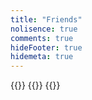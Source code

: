 ```yaml
---
title: "Friends"
nolisence: true
comments: true
hideFooter: true
hidemeta: true
---
```


{{<friend name="luminolt's Page" url="https://luminolt.cn/" logo=https://luminolt.cn/author/chenghao-chen/avatar_hu_79c871b478558618.jpg word="Cryptography Learner">}}
{{<friend name="Jonathan523's Page" url="https://www.cestlavie.moe/" logo="/imgs/people/Jonathan523.png" word="每一个不曾起舞的日子, 都是对生命的辜负">}}
{{<friend name="Kosmo CHE's Page" url="https://kosmoche.github.io/" logo="https://kosmoche.github.io/imgs/people/kosmoche.jpeg" word="摇撼生命，至死方休">}}